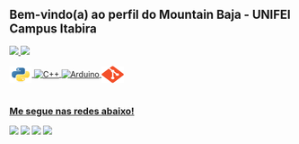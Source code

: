 ## Bem-vindo(a) ao perfil do Mountain Baja - UNIFEI Campus Itabira

<div>
  <a href="https://github.com/Eletronica0Mountain">
    <img height="180em" src="https://github-readme-stats.vercel.app/api?username=Eletronica0Mountain&show_icons=true&include_all_commits=true&count_private=true&bg_color=0d1117&title_color=FFA500&text_color=FFD700&icon_color=FFA500"/>
    <img height="180em" src="https://github-readme-stats.vercel.app/api/top-langs/?username=Eletronica0Mountain&layout=compact&langs_count=6&bg_color=0d1117&title_color=FFA500&text_color=FFD700&icon_color=FFA500"/>
</div>

<div style="display: inline_block"><br>
  <img align="center" alt="Python" height="30" width="40" src="https://raw.githubusercontent.com/devicons/devicon/master/icons/python/python-original.svg">
  <img align="center" alt="C++" height="30" width="40" src="https://cdn.jsdelivr.net/gh/devicons/devicon@latest/icons/cplusplus/cplusplus-plain.svg">
  <img align="center" alt="Arduino" height="30" width="40" src="https://cdn.jsdelivr.net/gh/devicons/devicon@latest/icons/arduino/arduino-original-wordmark.svg">
  <img align="center" alt="Git" height="30" width="40" src="https://raw.githubusercontent.com/devicons/devicon/master/icons/git/git-original.svg">
</div>

<br>

### Me segue nas redes abaixo!

<div> 
  <a href="[https://www.youtube.com/channel/UCIIGkR2lMj4VP9vsMq1JcZQ](https://www.youtube.com/user/mountainbaja)" target="_blank"><img src="https://img.shields.io/badge/YouTube-FF0000?style=for-the-badge&logo=youtube&logoColor=white" target="_blank"></a>
  <a href="https://www.instagram.com/mountainbaja/" target="_blank"><img src="https://img.shields.io/badge/-Instagram-%23E4405F?style=for-the-badge&logo=instagram&logoColor=white" target="_blank"></a>
  <a href = "mailto:git00eletronica@gmail.com"><img src="https://img.shields.io/badge/-Gmail-%23333?style=for-the-badge&logo=gmail&logoColor=white" target="_blank"></a>
  <a href="https://www.linkedin.com/" target="_blank"><img src="https://img.shields.io/badge/-LinkedIn-%230077B5?style=for-the-badge&logo=linkedin&logoColor=white" target="_blank"></a>
</div>
